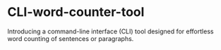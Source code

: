 # CLI-word-counter-tool
Introducing a command-line interface (CLI) tool designed for effortless word counting of sentences or paragraphs.
